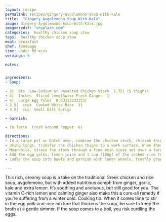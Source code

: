 ```yaml
---
layout: recipe
permalink: recipes/gingery-avgolemono-soup-with-kale
title:  "Gingery Avgolemono Soup With Kale"
image: Gingery-Avgolemono-Soup-With-Kale.jpg
imagecredit: "unsplash.com"
categories:  healthy chicken soup stew
tags:  healthy chicken soup stew
meal: breakfast
chef: foodwage
time: under 50 mins
servings: 6

notes:


ingredients:
- Soup:

- 2|  Qts  Low-Sodium or Unsalted Chicken Stock  1.75| (5 thighs)
- 4|  Inches  Sliced Lengthwise Fresh Ginger  1
- 4|  Large Egg Yolks  0.33333333333|
- 2.5|  cups  Cooked White Rice  3|
- 0.5|  cup  Small Dill Sprigs

- Garnish:

- To Taste  Fresh Ground Pepper  6|

directions:
- In a large pot or Dutch oven, combine the chicken stock, chicken thighs, ginger and garlic. Season with salt. Bring to a boil, then cover and reduce the heat to low and simmer until the chicken thighs are cooked through, about 30 minutes. Use a large spoon to skim off any foam that rises to the surface.
- Using tongs, transfer the chicken thighs to a work surface. When they are cool enough to handle, shred the meat. Discard the bones and skin.
- Meanwhile, strain the stock through a fine mesh sieve set over a large heatproof bowl; discard the solids. Transfer 1 cup (250ml) of the stock to a blender and return the remaining stock to the pot. Bring to a gentle simmer over moderately-low heat.
- Add the egg yolks, lemon juice and 1 cup (180g) of the cooked rice to the blender with the reserved stock. Puree until smooth. While stirring constantly, stream the puree into the simmering stock. Add the shredded chicken and the remaining 1.5 cups (270g) of rice. Cook, stirring, until the soup thickens, 5–7 minutes. If the soup starts to boil, reduce the heat to low. Add the kale and cook, stirring, until just wilted, about 2 minutes. Stir in the dill. Season with salt and pepper and more lemon juice, if desired.
- Ladle the soup into bowls and garnish with lemon wheels, freshly ground black pepper and more dill sprigs. Serve right away.

---
```


This rich, creamy soup is a take on the traditional Greek chicken and rice soup, avgolemono, but with added nutritious oomph from ginger, garlic, kale and extra lemon. It’s soothing and unctuous, but still good for you. The vitamin C-rich lemon and calming ginger also make this a cure-all remedy if you’re suffering from a winter cold.
Cooking tip: When it comes time to stir in the egg yolk-and-rice mixture that thickens the soup, be sure to keep the broth at a gentle simmer. If the soup comes to a boil, you risk curdling the eggs.